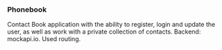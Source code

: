 ### Phonebook

Contact Book application with the ability to register, login and update the user, as well as work with a private collection of contacts. 
Backend: mockapi.io.
Used routing.
